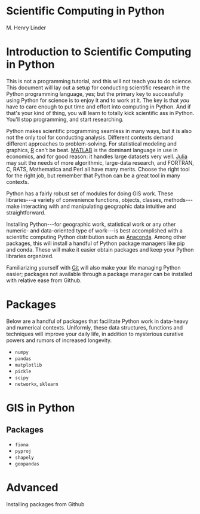 Scientific Computing in Python
=============
M. Henry Linder

Introduction to Scientific Computing in Python
============
This is not a programming tutorial, and this will not teach you to do science. This document will lay out a setup for conducting scientific research in the Python programming language, yes; but the primary key to successfully using Python for science is to enjoy it and to work at it. The key is that *you* have to care enough to put time and effort into computing in Python. And if that's your kind of thing, you will learn to totally kick scientific ass in Python. You'll stop programming, and start researching.

Python makes scientific programming seamless in many ways, but it is also not the only tool for conducting analysis. Different contexts demand different approaches to problem-solving. For statistical modeling and graphics, [R](http://www.r-project.org/) can't be beat. [MATLAB](http://www.mathworks.com/products/matlab/) is the dominant language in use in economics, and for good reason: it handles large datasets very well. [Julia](http://julialang.org/) may suit the needs of more algorithmic, large-data research, and FORTRAN, C, RATS, Mathematica and Perl all have many merits. Choose the right tool for the right job, but remember that Python can be a great tool in many contexts.

Python has a fairly robust set of modules for doing GIS work. These libraries---a variety of convenience functions, objects, classes, methods---make interacting with and manipulating geographic data intuitive and straightforward.

Installing Python---for geographic work, statistical work or any other numeric- and data-oriented type of work---is best accomplished with a scientific computing Python distribution such as [Anaconda](https://store.continuum.io/cshop/anaconda/). Among other packages, this will install a handful of Python package managers like pip and conda. These will make it easier obtain packages and keep your Python libraries organized.

Familiarizing yourself with [Git](http://git-scm.com/) will also make your life managing Python easier; packages not available through a package manager can be installed with relative ease from Github.

Packages
========
Below are a handful of packages that facilitate Python work in data-heavy and numerical contexts. Uniformly, these data structures, functions and techniques will improve your daily life, in addition to mysterious curative powers and rumors of increased longevity.
* `numpy`
* `pandas`
* `matplotlib`
* `pickle`
* `scipy`
* `networkx`, `sklearn`

GIS in Python
=============
Packages
--------
* `fiona`
* `pyproj`
* `shapely`
* `geopandas`

Advanced
========
Installing packages from Github
